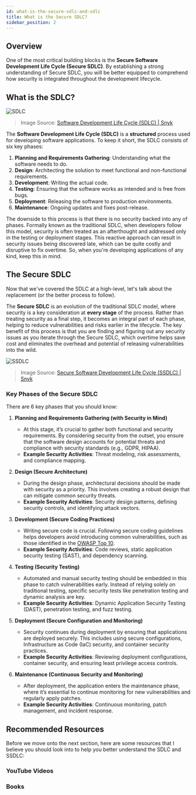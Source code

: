 ```yaml
---
id: what-is-the-secure-sdlc-and-sdlc
title: What is the Secure SDLC?
sidebar_position: 2
---
```


## Overview

One of the most critical building blocks is the **Secure Software Development Life Cycle (Secure SDLC)**. By establishing a strong understanding of Secure SDLC, you will be better equipped to comprehend how security is integrated throughout the development lifecycle.

## What is the SDLC?

![SDLC](/img/blueprint/sdlc_image.webp)

> Image Source: [Software Development Life Cycle (SDLC) | Snyk](https://snyk.io/learn/secure-sdlc/#history)

The **Software Development Life Cycle (SDLC)** is a **structured** process used for developing software applications. To keep it short, the SDLC consists of six key phases:

1. **Planning and Requirements Gathering**: Understanding what the software needs to do.
2. **Design**: Architecting the solution to meet functional and non-functional requirements.
3. **Development**: Writing the actual code.
4. **Testing**: Ensuring that the software works as intended and is free from bugs.
5. **Deployment**: Releasing the software to production environments.
6. **Maintenance**: Ongoing updates and fixes post-release.

The downside to this process is that there is no security backed into any of phases. Formally known as the traditional SDLC, when developers follow this model, security is often treated as an afterthought and addressed only in the testing or deployment stages. This reactive approach can result in security issues being discovered late, which can be quite costly and disruptive to fix overtime. So, when you're developing applications of any kind, keep this in mind.

## The Secure SDLC

Now that we've covered the SDLC at a high-level, let's talk about the replacement (or the better process to follow).

The **Secure SDLC** is an evolution of the traditional SDLC model, where security is a key consideration at **every stage** of the process. Rather than treating security as a final step, it becomes an integral part of each phase, helping to reduce vulnerabilities and risks earlier in the lifecycle. The key benefit of this process is that you are finding and figuring out any security issues as you iterate through the Secure SDLC, which overtime helps save cost and eliminates the overhead and potential of releasing vulnerabilities into the wild.

![SSDLC](/img/blueprint/ssdlc_image.webp)

> Image Source: [Secure Software Development Life Cycle (SSDLC) | Snyk](https://snyk.io/learn/secure-sdlc/#phases)

### Key Phases of the Secure SDLC

There are 6 key phases that you should know:

1. **Planning and Requirements Gathering (with Security in Mind)**

   - At this stage, it’s crucial to gather both functional and security requirements. By considering security from the outset, you ensure that the software design accounts for potential threats and compliance with security standards (e.g., GDPR, HIPAA).
   - **Example Security Activities**: Threat modeling, risk assessments, and compliance mapping.

2. **Design (Secure Architecture)**

   - During the design phase, architectural decisions should be made with security as a priority. This involves creating a robust design that can mitigate common security threats.
   - **Example Security Activities**: Security design patterns, defining security controls, and identifying attack vectors.

3. **Development (Secure Coding Practices)**

   - Writing secure code is crucial. Following secure coding guidelines helps developers avoid introducing common vulnerabilities, such as those identified in the [OWASP Top 10](https://owasp.org/www-project-top-ten/).
   - **Example Security Activities**: Code reviews, static application security testing (SAST), and dependency scanning.

4. **Testing (Security Testing)**

   - Automated and manual security testing should be embedded in this phase to catch vulnerabilities early. Instead of relying solely on traditional testing, specific security tests like penetration testing and dynamic analysis are key.
   - **Example Security Activities**: Dynamic Application Security Testing (DAST), penetration testing, and fuzz testing.

5. **Deployment (Secure Configuration and Monitoring)**

   - Security continues during deployment by ensuring that applications are deployed securely. This includes using secure configurations, Infrastructure as Code (IaC) security, and container security practices.
   - **Example Security Activities**: Reviewing deployment configurations, container security, and ensuring least privilege access controls.

6. **Maintenance (Continuous Security and Monitoring)**
   - After deployment, the application enters the maintenance phase, where it’s essential to continue monitoring for new vulnerabilities and regularly apply patches.
   - **Example Security Activities**: Continuous monitoring, patch management, and incident response.

## Recommended Resources

Before we move onto the next section, here are some resources that I believe you should look into to help you better understand the SDLC and SSDLC:

### YouTube Videos

### Books

